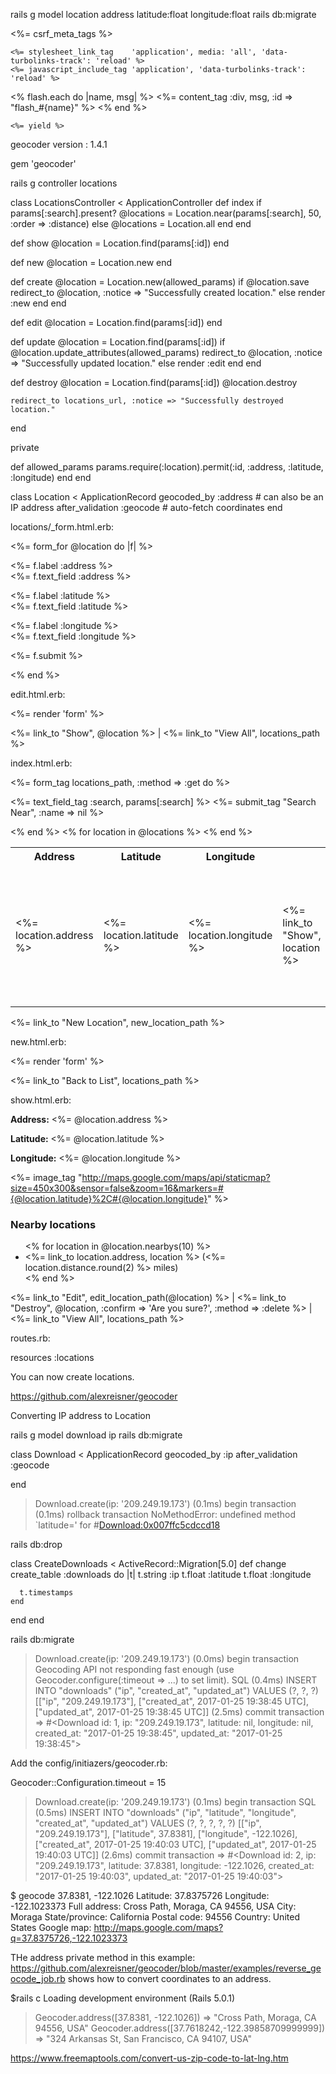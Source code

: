 rails g model location address latitude:float longitude:float
rails db:migrate

<!DOCTYPE html>
<html>
  <head>
    <title>Gcode</title>
    <%= csrf_meta_tags %>

    <%= stylesheet_link_tag    'application', media: 'all', 'data-turbolinks-track': 'reload' %>
    <%= javascript_include_tag 'application', 'data-turbolinks-track': 'reload' %>
  </head>

  <div id="container">
    <% flash.each do |name, msg| %>
      <%= content_tag :div, msg, :id => "flash_#{name}" %>
    <% end %>

    <%= yield %>
  </div>

</html>

geocoder version : 1.4.1


gem 'geocoder'

rails g controller locations

class LocationsController < ApplicationController
  def index
    if params[:search].present?
      @locations = Location.near(params[:search], 50, :order => :distance)
    else
      @locations = Location.all
    end
  end

  def show
    @location = Location.find(params[:id])
  end

  def new
    @location = Location.new
  end

  def create
    @location = Location.new(allowed_params)
    if @location.save
      redirect_to @location, :notice => "Successfully created location."
    else
      render :new
    end
  end

  def edit
    @location = Location.find(params[:id])
  end

  def update
    @location = Location.find(params[:id])
    if @location.update_attributes(allowed_params)
      redirect_to @location, :notice  => "Successfully updated location."
    else
      render :edit
    end
  end

  def destroy
    @location = Location.find(params[:id])
    @location.destroy
    
    redirect_to locations_url, :notice => "Successfully destroyed location."
  end
  
  private
  
  def allowed_params
    params.require(:location).permit(:id, :address, :latitude, :longitude)
  end
end


class Location < ApplicationRecord
  geocoded_by :address       # can also be an IP address
  after_validation :geocode  # auto-fetch coordinates
end

locations/_form.html.erb:

<%= form_for @location do |f| %>
  <p>
    <%= f.label :address %><br />
    <%= f.text_field :address %>
  </p>
  <p>
    <%= f.label :latitude %><br />
    <%= f.text_field :latitude %>
  </p>
  <p>
    <%= f.label :longitude %><br />
    <%= f.text_field :longitude %>
  </p>
  <p><%= f.submit %></p>
<% end %>

edit.html.erb:

<%= render 'form' %>

<p>
  <%= link_to "Show", @location %> |
  <%= link_to "View All", locations_path %>
</p>

index.html.erb:

<%= form_tag locations_path, :method => :get do %>
  <p>
    <%= text_field_tag :search, params[:search] %>
    <%= submit_tag "Search Near", :name => nil %>
  </p>
<% end %>

<table>
  <tr>
    <th>Address</th>
    <th>Latitude</th>
    <th>Longitude</th>
  </tr>
  <% for location in @locations %>
    <tr>
      <td><%= location.address %></td>
      <td><%= location.latitude %></td>
      <td><%= location.longitude %></td>
      <td><%= link_to "Show", location %></td>
      <td><%= link_to "Edit", edit_location_path(location) %></td>
      <td><%= link_to "Destroy", location, :confirm => 'Are you sure?', :method => :delete %></td>
    </tr>
  <% end %>
</table>

<p><%= link_to "New Location", new_location_path %></p>


new.html.erb:

<%= render 'form' %>

<p><%= link_to "Back to List", locations_path %></p>

show.html.erb:

<p>
  <strong>Address:</strong>
  <%= @location.address %>
</p>
<p>
  <strong>Latitude:</strong>
  <%= @location.latitude %>
</p>
<p>
  <strong>Longitude:</strong>
  <%= @location.longitude %>
</p>

<%= image_tag "http://maps.google.com/maps/api/staticmap?size=450x300&sensor=false&zoom=16&markers=#{@location.latitude}%2C#{@location.longitude}" %>

<h3>Nearby locations</h3>
<ul>
<% for location in @location.nearbys(10) %>
  <li><%= link_to location.address, location %> (<%= location.distance.round(2) %> miles)</li>
<% end %>
</ul>

<p>
  <%= link_to "Edit", edit_location_path(@location) %> |
  <%= link_to "Destroy", @location, :confirm => 'Are you sure?', :method => :delete %> |
  <%= link_to "View All", locations_path %>
</p>



routes.rb:

  resources :locations
  
You can now create locations.

https://github.com/alexreisner/geocoder


Converting IP address to Location

rails g model download ip
rails db:migrate

class Download < ApplicationRecord
  geocoded_by :ip
  after_validation :geocode
  
end

> Download.create(ip: '209.249.19.173')
   (0.1ms)  begin transaction
   (0.1ms)  rollback transaction
NoMethodError: undefined method `latitude=' for #<Download:0x007ffc5cdccd18>

rails db:drop

class CreateDownloads < ActiveRecord::Migration[5.0]
  def change
    create_table :downloads do |t|
      t.string :ip
      t.float :latitude
      t.float :longitude

      t.timestamps
    end
  end
end

rails db:migrate

> Download.create(ip: '209.249.19.173')
   (0.0ms)  begin transaction
Geocoding API not responding fast enough (use Geocoder.configure(:timeout => ...) to set limit).
  SQL (0.4ms)  INSERT INTO "downloads" ("ip", "created_at", "updated_at") VALUES (?, ?, ?)  [["ip", "209.249.19.173"], ["created_at", 2017-01-25 19:38:45 UTC], ["updated_at", 2017-01-25 19:38:45 UTC]]
   (2.5ms)  commit transaction
 => #<Download id: 1, ip: "209.249.19.173", latitude: nil, longitude: nil, created_at: "2017-01-25 19:38:45", updated_at: "2017-01-25 19:38:45">

Add the config/initiazers/geocoder.rb:
	 
Geocoder::Configuration.timeout = 15

> Download.create(ip: '209.249.19.173')
   (0.1ms)  begin transaction
  SQL (0.5ms)  INSERT INTO "downloads" ("ip", "latitude", "longitude", "created_at", "updated_at") VALUES (?, ?, ?, ?, ?)  [["ip", "209.249.19.173"], ["latitude", 37.8381], ["longitude", -122.1026], ["created_at", 2017-01-25 19:40:03 UTC], ["updated_at", 2017-01-25 19:40:03 UTC]]
   (2.6ms)  commit transaction
 => #<Download id: 2, ip: "209.249.19.173", latitude: 37.8381, longitude: -122.1026, created_at: "2017-01-25 19:40:03", updated_at: "2017-01-25 19:40:03">
	 
$ geocode 37.8381,  -122.1026
Latitude:         37.8375726
Longitude:        -122.1023373
Full address:     Cross Path, Moraga, CA 94556, USA
City:             Moraga
State/province:   California
Postal code:      94556
Country:          United States
Google map:       http://maps.google.com/maps?q=37.8375726,-122.1023373

THe address private method in this example: https://github.com/alexreisner/geocoder/blob/master/examples/reverse_geocode_job.rb shows how to convert coordinates to an address.

$rails c
Loading development environment (Rails 5.0.1)
> Geocoder.address([37.8381,  -122.1026])
 => "Cross Path, Moraga, CA 94556, USA"
> Geocoder.address([37.7618242,-122.39858709999999])
 => "324 Arkansas St, San Francisco, CA 94107, USA"
 	 	 
https://www.freemaptools.com/convert-us-zip-code-to-lat-lng.htm	 



